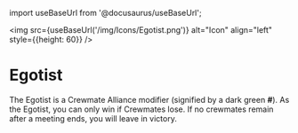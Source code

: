 import useBaseUrl from '@docusaurus/useBaseUrl';

<img src={useBaseUrl('/img/Icons/Egotist.png')} alt="Icon" align="left" style={{height: 60}} />
# Egotist

The Egotist is a Crewmate Alliance modifier (signified by a dark green **#**). As the Egotist, you can only win if Crewmates lose. If no crewmates remain after a meeting ends, you will leave in victory.
